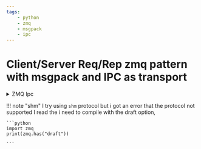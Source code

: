 ```yaml
---
tags:
    - python
    - zmq
    - msgpack
    - ipc
---
```

# Client/Server Req/Rep zmq pattern with msgpack and IPC as transport


<details>
    <summary>ZMQ Ipc</summary>

```python
--8<-- "docs/Programming/python/zmq/code/ipc_req_rep_msgpack.py"
```
</details>

!!! note "shm"
    I try using `shm` protocol but i got an error that the protocol not supported
    I read the i need to compile with the draft option, 

    ```python
    import zmq
    print(zmq.has("draft")) 

    ```

     